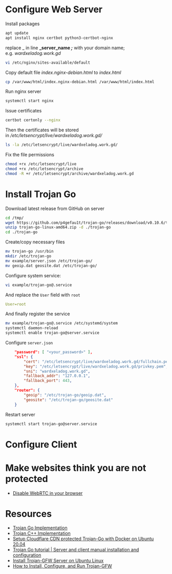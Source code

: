 # Configure Web Server
Install packages
```sh
apt update
apt install nginx certbot python3-certbot-nginx
```
replace _ in line **_server_name _;_** with your domain name; e.g. _wardxeladog.work.gd_
```sh
vi /etc/nginx/sites-available/default
```
Copy default file _index.nginx-debian.html_ to _index.html_
```sh
cp /var/www/html/index.nginx-debian.html /var/www/html/index.html
```
Run nginx server
```sh
systemctl start nginx
```
Issue certificates
```sh
certbot certonly --nginx
```
Then the certificates will be stored in _/etc/letsencrypt/live/wardxeladog.work.gd/_
```sh
ls -la /etc/letsencrypt/live/wardxeladog.work.gd/
```
Fix the file permissions
```sh
chmod +rx /etc/letsencrypt/live
chmod +rx /etc/letsencrypt/archive
chmod -R +r /etc/letsencrypt/archive/wardxeladog.work.gd
```
# Install Trojan Go
Download latest release from GitHub on server
```sh
cd /tmp/
wget https://github.com/p4gefau1t/trojan-go/releases/download/v0.10.6/trojan-go-linux-amd64.zip
unzip trojan-go-linux-amd64.zip -d ./trojan-go
cd ./trojan-go
```
Create/copy necessary files
```sh
mv trojan-go /usr/bin
mkdir /etc/trojan-go
mv example/server.json /etc/trojan-go/
mv geoip.dat geosite.dat /etc/trojan-go/
```
Configure system service:
```sh
vi example/trojan-go@.service
```
And replace the `User` field with `root`
```yaml
User=root
```
And finally register the service
```sh
mv example/trojan-go@.service /etc/systemd/system
systemctl daemon-reload
systemctl enable trojan-go@server.service
```
Configure `server.json`
```json
	"password": [ "<your_password>" ],
	"ssl": {
		"cert": "/etc/letsencrypt/live/wardxeladog.work.gd/fullchain.pem",
		"key": "/etc/letsencrypt/live/wardxeladog.work.gd/privkey.pem",
		"sni": "wardxeladog.work.gd",
		"fallback_addr": "127.0.0.1",
		"fallback_port": 443,
	},
	"router": {
		"geoip": "/etc/trojan-go/geoip.dat",
		"geosite": "/etc/trojan-go/geosite.dat"
	}
```
Restart server
```sh
systemctl start trojan-go@server.service
```
# Configure Client

# Make websites think you are not protected
- [Disable WebRTC in your browser](https://github.com/K3V1991/How-to-disable-WebRTC-in-Chrome-Firefox-Safari-Opera-and-Edge)
# Resources
- [Trojan Go Implementation](https://github.com/p4gefau1t/trojan-go)
- [Trojan C++ Implementation](https://github.com/trojan-gfw/trojan)
- [Setup Cloudflare CDN protected Trojan-Go with Docker on Ubuntu 20.04](https://thematrix.dev/setup-cloudflare-cdn-protected-trojan-go-using-docker-on-ubuntu-20-04/)
- [Trojan Go tutorial | Server and client manual installation and configuration](https://youtu.be/Ymlc_Pjhm8s?si=FTTopRv8TO1K_Z7g)
- [Install Trojan-GFW Server on Ubuntu Linux](https://sedap.github.io/install-trojan-gfw-on-ubuntu.html)
- [How to Install, Configure, and Run Trojan-GFW](https://oilandfish.net/posts/trojan-gfw.html)